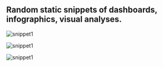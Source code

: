 ## Random static snippets of dashboards, infographics, visual analyses.

![snippet1](/portfolio/img/Anon_portfolio_version.jpg "Static, anonymised snippet of debt portfolio analyses project")

![snippet1](/portfolio/img/anon_debt_package1.png "Static, anonymised snippet of acquired debt performance over time")

![snippet1](/portfolio/img/anon_debt_package2.png "Static, anonymised snippet of acquired debt performance over time")
